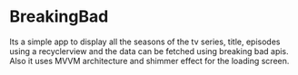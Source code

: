 # BreakingBad

Its a simple app to display all the seasons of the tv series, title, episodes using a recyclerview and the data can be fetched using breaking bad apis. Also it uses MVVM architecture and shimmer effect for the loading screen.
